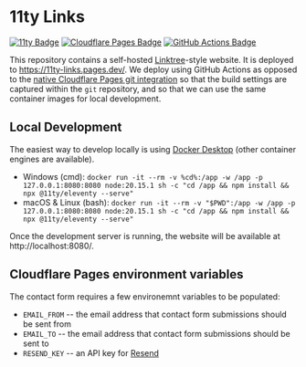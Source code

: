 # 11ty Links

[![11ty Badge](https://img.shields.io/badge/Eleventy-222?logo=eleventy&logoColor=fff&style=flat)](https://www.11ty.dev/)
[![Cloudflare Pages Badge](https://img.shields.io/badge/Cloudflare%20Pages-F38020?logo=cloudflarepages&logoColor=fff&style=flat)](https://pages.cloudflare.com/)
[![GitHub Actions Badge](https://img.shields.io/badge/GitHub%20Actions-2088FF?logo=githubactions&logoColor=fff&style=flat)](https://github.com/features/actions)

This repository contains a self-hosted [Linktree](https://linktr.ee/)-style website.
It is deployed to https://11ty-links.pages.dev/.
We deploy using GitHub Actions as opposed to the [native Cloudflare Pages git integration](https://developers.cloudflare.com/pages/get-started/git-integration/) so that the build settings are captured within the `git` repository, and so that we can use the same container images for local development.

## Local Development

The easiest way to develop locally is using [Docker Desktop](https://www.docker.com/products/docker-desktop/) (other container engines are available).

- Windows (cmd): `docker run -it --rm -v %cd%:/app -w /app -p 127.0.0.1:8080:8080 node:20.15.1 sh -c "cd /app && npm install && npx @11ty/eleventy --serve"`
- macOS & Linux (bash): `docker run -it --rm -v "$PWD":/app -w /app -p 127.0.0.1:8080:8080 node:20.15.1 sh -c "cd /app && npm install && npx @11ty/eleventy --serve"`

Once the development server is running, the website will be available at http://localhost:8080/.

## Cloudflare Pages environment variables

The contact form requires a few environemnt variables to be populated:
- `EMAIL_FROM` -- the email address that contact form submissions should be sent from
- `EMAIL_TO` -- the email address that contact form submissions should be sent to
- `RESEND_KEY` -- an API key for [Resend](https://resend.com/)

